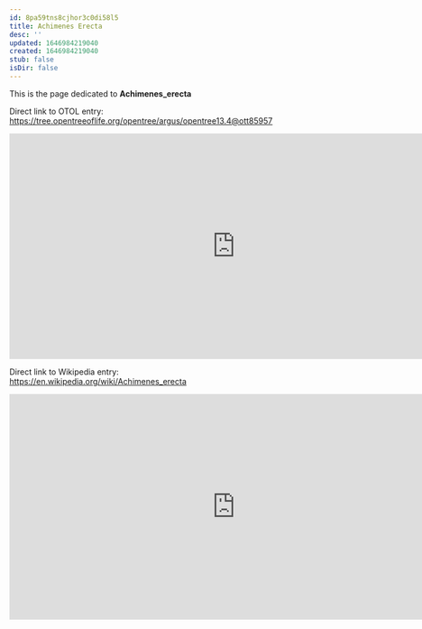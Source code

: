 ```yaml
---
id: 8pa59tns8cjhor3c0di58l5
title: Achimenes Erecta
desc: ''
updated: 1646984219040
created: 1646984219040
stub: false
isDir: false
---
```

This is the page dedicated to **Achimenes_erecta**


Direct link to OTOL entry: https://tree.opentreeoflife.org/opentree/argus/opentree13.4@ott85957



<html>
    <body>
    <iframe src="https://tree.opentreeoflife.org/opentree/argus/opentree13.4@ott85957"
    width="800" height="400" frameborder="0" allowfullscreen> </iframe>
    </body>
</html>
    


Direct link to Wikipedia entry: https://en.wikipedia.org/wiki/Achimenes_erecta



<html>
    <body>
    <iframe src="https://en.wikipedia.org/wiki/Achimenes_erecta"
    width="800" height="400" frameborder="0" allowfullscreen> </iframe>
    </body>
</html>
    
